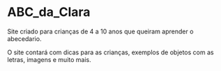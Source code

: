# ABC_da_Clara
Site criado para crianças de 4 a 10 anos que queiram aprender o abecedario.

O site contará com dicas para as crianças, exemplos de objetos com as letras, imagens e muito mais.
